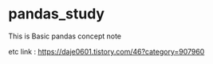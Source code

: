 # pandas_study
This is Basic pandas concept note  

etc link : https://daje0601.tistory.com/46?category=907960
